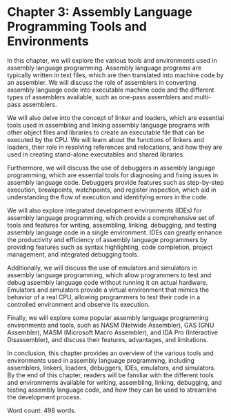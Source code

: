 # Chapter 3: Assembly Language Programming Tools and Environments

In this chapter, we will explore the various tools and environments used in assembly language programming. Assembly language programs are typically written in text files, which are then translated into machine code by an assembler. We will discuss the role of assemblers in converting assembly language code into executable machine code and the different types of assemblers available, such as one-pass assemblers and multi-pass assemblers.

We will also delve into the concept of linker and loaders, which are essential tools used in assembling and linking assembly language programs with other object files and libraries to create an executable file that can be executed by the CPU. We will learn about the functions of linkers and loaders, their role in resolving references and relocations, and how they are used in creating stand-alone executables and shared libraries.

Furthermore, we will discuss the use of debuggers in assembly language programming, which are essential tools for diagnosing and fixing issues in assembly language code. Debuggers provide features such as step-by-step execution, breakpoints, watchpoints, and register inspection, which aid in understanding the flow of execution and identifying errors in the code.

We will also explore integrated development environments (IDEs) for assembly language programming, which provide a comprehensive set of tools and features for writing, assembling, linking, debugging, and testing assembly language code in a single environment. IDEs can greatly enhance the productivity and efficiency of assembly language programmers by providing features such as syntax highlighting, code completion, project management, and integrated debugging tools.

Additionally, we will discuss the use of emulators and simulators in assembly language programming, which allow programmers to test and debug assembly language code without running it on actual hardware. Emulators and simulators provide a virtual environment that mimics the behavior of a real CPU, allowing programmers to test their code in a controlled environment and observe its execution.

Finally, we will explore some popular assembly language programming environments and tools, such as NASM (Netwide Assembler), GAS (GNU Assembler), MASM (Microsoft Macro Assembler), and IDA Pro (Interactive Disassembler), and discuss their features, advantages, and limitations.

In conclusion, this chapter provides an overview of the various tools and environments used in assembly language programming, including assemblers, linkers, loaders, debuggers, IDEs, emulators, and simulators. By the end of this chapter, readers will be familiar with the different tools and environments available for writing, assembling, linking, debugging, and testing assembly language code, and how they can be used to streamline the development process. 

Word count: 498 words.